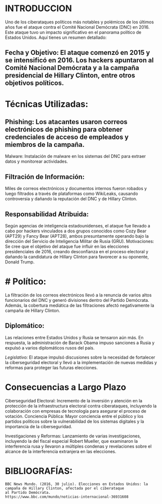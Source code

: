 # INTRODUCCION

Uno de los ciberataques políticos más notables y polémicos de los últimos años fue el ataque contra el Comité Nacional Demócrata (DNC) en 2016. Este ataque tuvo un impacto significativo en el panorama político de Estados Unidos. Aquí tienes un resumen detallado:

## Fecha y Objetivo: El ataque comenzó en 2015 y se intensificó en 2016. Los hackers apuntaron al Comité Nacional Demócrata y a la campaña presidencial de Hillary Clinton, entre otros objetivos políticos.

# Técnicas Utilizadas:
   ## Phishing: Los atacantes usaron correos electrónicos de phishing para obtener credenciales de acceso de empleados y miembros de la campaña.
   Malware: Instalación de malware en los sistemas del DNC para extraer datos y monitorear actividades.

## Filtración de Información:
Miles de correos electrónicos y documentos internos fueron robados y luego filtrados a través de plataformas como WikiLeaks, causando controversia y dañando la reputación del DNC y de Hillary Clinton.

## Responsabilidad Atribuida: 
Según agencias de inteligencia estadounidenses, el ataque fue llevado a cabo por hackers vinculados a dos grupos conocidos como Cozy Bear (APT29) y Fancy Bear (APT28), ambos presuntamente operando bajo la dirección del Servicio de Inteligencia Militar de Rusia (GRU).
Motivaciones: Se cree que el objetivo del ataque fue influir en las elecciones presidenciales de 2016, creando desconfianza en el proceso electoral y dañando la candidatura de Hillary Clinton para favorecer a su oponente, Donald Trump.

# # Político:
La filtración de los correos electrónicos llevó a la renuncia de varios altos funcionarios del DNC y generó divisiones dentro del Partido Demócrata. Además, la cobertura mediática de las filtraciones afectó negativamente la campaña de Hillary Clinton.

## Diplomático: 
Las relaciones entre Estados Unidos y Rusia se tensaron aún más. En respuesta, la administración de Barack Obama impuso sanciones a Rusia y expulsó a varios diplomáticos rusos del país.

*Legislativo:* 
El ataque impulsó discusiones sobre la necesidad de fortalecer la ciberseguridad electoral y llevó a la implementación de nuevas medidas y reformas para proteger las futuras elecciones.

 # Consecuencias a Largo Plazo
Ciberseguridad Electoral: Incremento de la inversión y atención en la protección de la infraestructura electoral contra ciberataques, incluyendo la colaboración con empresas de tecnología para asegurar el proceso de votación.
Conciencia Pública: Mayor conciencia entre el público y los partidos políticos sobre la vulnerabilidad de los sistemas digitales y la importancia de la ciberseguridad.

Investigaciones y Reformas: Lanzamiento de varias investigaciones, incluyendo la del fiscal especial Robert Mueller, que examinaron la interferencia rusa y llevaron a múltiples condenas y revelaciones sobre el alcance de la interferencia extranjera en las elecciones.

   # BIBLIOGRAFÍAS:

    BBC News Mundo. (2016, 30 julio). Elecciones en Estados Unidos: la campaña de Hillary Clinton, afectada por el ciberataque  
    al Partido Demócrata.  
    https://www.bbc.com/mundo/noticias-internacional-36931608
